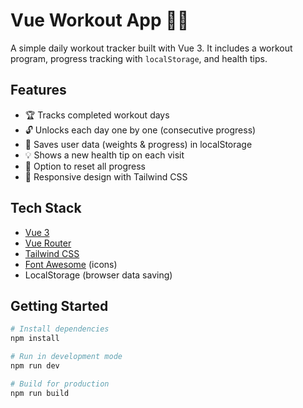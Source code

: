 # Vue Workout App 🏋️‍♂️

A simple daily workout tracker built with Vue 3. It includes a workout program, progress tracking with `localStorage`, and health tips.

## Features

- 🏆 Tracks completed workout days
- 🔓 Unlocks each day one by one (consecutive progress)
- 💾 Saves user data (weights & progress) in localStorage
- 💡 Shows a new health tip on each visit
- 🔄 Option to reset all progress
- 📱 Responsive design with Tailwind CSS

## Tech Stack

- [Vue 3](https://vuejs.org/)
- [Vue Router](https://router.vuejs.org/)
- [Tailwind CSS](https://tailwindcss.com/)
- [Font Awesome](https://fontawesome.com/) (icons)
- LocalStorage (browser data saving)

## Getting Started

```bash
# Install dependencies
npm install

# Run in development mode
npm run dev

# Build for production
npm run build
